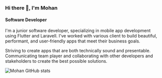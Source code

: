 ### Hi there 👋, I'm Mohan

#### Software Developer
I'm a junior software developer, specializing in mobile app development using Flutter and Laravell. I've worked with various client to build beautiful, performant, and user-friendly apps that meet their business goals.

Striving to create apps that are both technically sound and presentable. Communicating team player and collaborating with other developers and stakeholders to create the best possible solutions. 



![Mohan GitHub stats](https://github-readme-stats.vercel.app/api?username=mkdevss&hide=contribs,prs)

